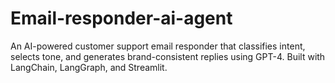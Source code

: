 # Email-responder-ai-agent
An AI-powered customer support email responder that classifies intent, selects tone, and generates brand-consistent replies using GPT-4. Built with LangChain, LangGraph, and Streamlit.
